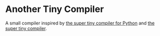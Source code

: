 Another Tiny Compiler
=====================

A small compiler inspired by [the super tiny compiler for Python](https://github.com/josegomezr/the-super-tiny-compiler) and [the super tiny compiler](https://github.com/jamiebuilds/the-super-tiny-compiler).

